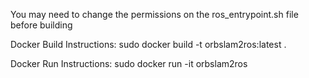 You may need to change the permissions on the ros_entrypoint.sh file before building

Docker Build Instructions: sudo docker build -t orbslam2ros:latest .

Docker Run Instructions: sudo docker run -it orbslam2ros
